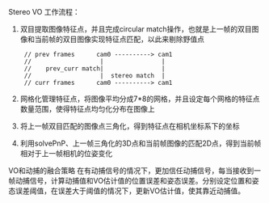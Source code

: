 Stereo VO 工作流程：
1. 双目提取图像特征点，并且完成circular match操作，也就是上一帧的双目图像和当前帧的双目图像实现特征点匹配，以此来剔除野值点

        // prev frames      cam0 ----------> cam1
        //                   |                |
        //    prev_curr match|                |
        //                   |  stereo match  |
        // curr frames      cam0 ----------> cam1

2. 网格化管理特征点，将图像平均分成7*8的网格，并且设定每个网格的特征点数量范围，使得特征点均匀化分布在图像上
3. 将上一帧双目匹配的图像点三角化，得到特征点在相机坐标系下的坐标
4. 利用solvePnP、上一帧三角化的3D点和当前帧图像的匹配2D点，得到当前帧相对于上一帧相机的位姿变化

VO和动捕的融合策略
在有动捕信号的情况下，更加信任动捕信号，每当接收到一帧动捕信号，计算动捕值和VO估计值的位置误差和姿态误差。分别设定位置和姿态误差阈值，在误差大于阈值的情况下，更新VO估计值，使其靠近动捕值。